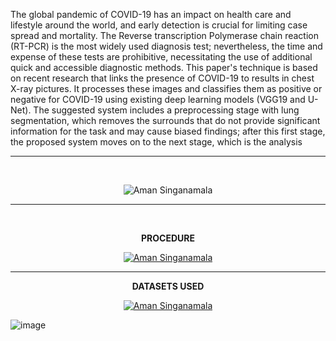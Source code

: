 The global pandemic of COVID-19 has an impact on health care and lifestyle around the world, and early detection is crucial for limiting case spread and mortality. The Reverse transcription Polymerase chain reaction (RT-PCR) is the most widely used diagnosis test; nevertheless, the time and expense of these tests are prohibitive, necessitating the use of additional quick and accessible diagnostic methods. This paper's technique is based on recent research that links the presence of COVID-19 to results in chest X-ray pictures. It processes these images and classifies them as positive or negative for COVID-19 using existing deep learning models (VGG19 and U-Net). The suggested system includes a preprocessing stage with lung segmentation, which removes the surrounds that do not provide significant information for the task and may cause biased findings; after this first stage, the proposed system moves on to the next stage, which is the analysis
<hr>

</br>
<p align="center"> <img src="https://user-images.githubusercontent.com/84006448/168418645-2462461e-4306-4dda-b56f-f3f7c59b94b6.png" alt="Aman Singanamala" /> </p>
<hr>
</br>
<p align="center"> <b> PROCEDURE </b> </p>

<a href ="https://www.kaggle.com/datasets/francismon/curated-covid19-chest-xray-dataset"> <p align="center"> <img src="https://user-images.githubusercontent.com/84006448/168418683-5763f29a-1d87-4ec5-9ff0-a0abd228521c.png" alt="Aman Singanamala" /> </p> </a>

<hr>


<p align="center"> <b> DATASETS USED </b> </p>
<a href="https://www.kaggle.com/datasets/francismon/curated-covid19-chest-xray-dataset"><p align="center"> <img src="https://user-images.githubusercontent.com/84006448/168419291-4745e998-a4ae-49e3-8e18-68e1955f8c8c.png" alt="Aman Singanamala" /> </p></a>













![image](https://user-images.githubusercontent.com/84006448/164777993-4010abf4-1c84-464d-a6c6-cb4ca8d7f9b3.png)

